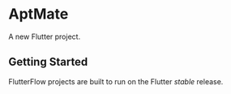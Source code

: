 # AptMate

A new Flutter project.

## Getting Started

FlutterFlow projects are built to run on the Flutter _stable_ release.
